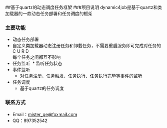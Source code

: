 ##基于quartz的动态调度任务框架
###项目说明
dynamic4job是基于quartz和类加载器的一款动态任务部署和任务调度的框架
<br/>
### 主要功能
* 动态任务部署
 * 自定义类加载器动态注册任务和卸载任务，不需要重启服务即可完成对任务的C U R D<br/>每个任务之间都互不影响
* 任务监听
  * 监听任务状态
* 事件监听
  * 对任务注册、任务触发、任务执行、任务执行完毕等事件的监听
* 任务调度
  * 基于quartz的任务调度

### 联系方式
* Email：mister_ge@foxmail.com
* QQ：897352542


